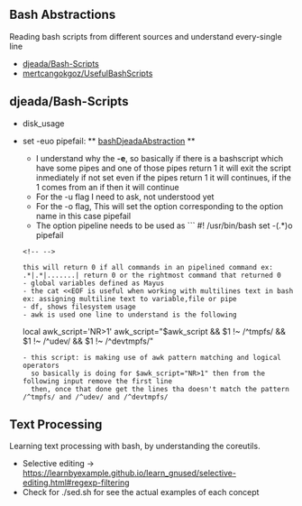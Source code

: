 ## Bash Abstractions

Reading bash scripts from different sources and understand every-single
line

-   [djeada/Bash-Scripts](https://github.com/djeada/Bash-Scripts)
-   [mertcangokgoz/UsefulBashScripts](https://github.com/mertcangokgoz/UsefulBashScripts)

## djeada/Bash-Scripts

-   disk_usage

-   set -euo pipefail: \*\* [bashDjeadaAbstraction](./bashDjeada.sh)
    \*\*

    -   I understand why the **-e**, so basically if there is a
        bashscript which have some pipes and one of those pipes return 1
        it will exit the script inmediately if not set even if the pipes
        return 1 it will continues, if the 1 comes from an if then it
        will continue
    -   For the -u flag I need to ask, not understood yet
    -   For the -o flag, This will set the option corresponding to the
        option name in this case pipefail
    -   The option pipeline needs to be used as \`\`\` #! /usr/bin/bash
        set -(.\*)o pipefail

    ```{=html}
    <!-- -->
    ```
        this will return 0 if all commands in an pipelined command ex: .*|.*|.......| return 0 or the rightmost command that returned 0
        - global variables defined as Mayus
        - the cat <<EOF is useful when working with multilines text in bash ex: assigning multiline text to variable,file or pipe
        - df, shows filesystem usage
        - awk is used one line to understand is the following

    local awk_script='NR\>1' awk_script="\$awk_script && \$1 !\~
    /\^tmpfs/ && \$1 !\~ /\^udev/ && \$1 !\~ /\^devtmpfs/"

        - this script: is making use of awk pattern matching and logical operators
          so basically is doing for $awk_script="NR>1" then from the following input remove the first line
          then, once that done get the lines tha doesn't match the pattern /^tmpfs/ and /^udev/ and /^devtmpfs/


## Text Processing

Learning text processing with bash, by understanding the coreutils.

-   Selective editing -\>
    https://learnbyexample.github.io/learn_gnused/selective-editing.html#regexp-filtering
-   Check for ./sed.sh for see the actual examples of each concept
